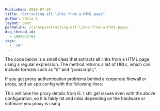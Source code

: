 ```yaml
---
Published: 2010-07-30
title: "Extracting all links from a HTML page"
author: Chris S
layout: post
permalink: /csharp/extracting-all-links-from-a-html-page/
dsq_thread_id:
  - 1084072781
tags:
  - 'c#'
---
```

The code below is a small class that extracts all links from a HTML page using a regular expression. The method returns a list of URLs, which can include formats such as &#8220;#&#8221; and &#8220;javascript:;&#8221;.

If you get proxy authentication problems behind a corporate firewall or proxy, add an app.config with the following lines:

<!--more-->

  
<script src="https://gist.github.com/yetanotherchris/4957306.js"></script>

This will take the proxy details from IE. I still get issues even with the above configuration, so it is fairly hit and miss depending on the hardware or software you proxy is using.

<script src="https://gist.github.com/yetanotherchris/4957320.js"></script>